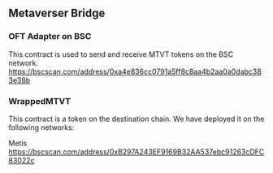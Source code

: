 ## Metaverser Bridge

### OFT Adapter on BSC

This contract is used to send and receive MTVT tokens on the BSC network.
https://bscscan.com/address/0xa4e836cc0791a5ff8c8aa4b2aa0a0dabc383e38b




### WrappedMTVT

This contract is a token on the destination chain. We have deployed it on the following networks:

Metis
https://bscscan.com/address/0xB297A243EF9169B32AA537ebc91263cDFC83022c

